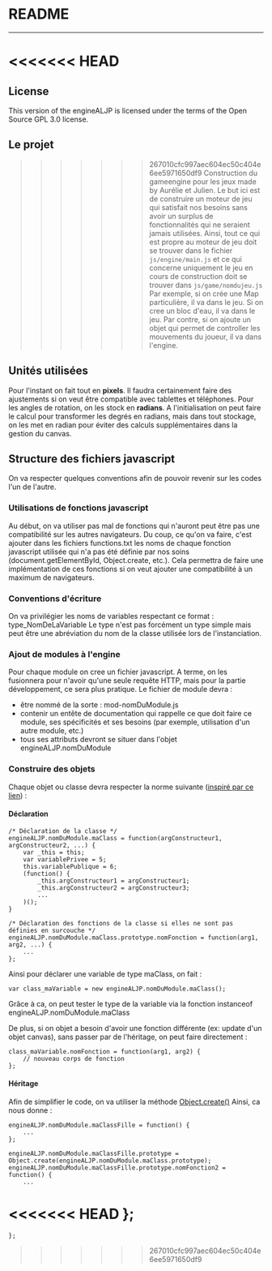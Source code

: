 # README
-------

<<<<<<< HEAD
=======
## License

This version of the engineALJP is licensed under the terms of the Open Source GPL 3.0 license.

## Le projet

>>>>>>> 267010cfc997aec604ec50c404e6ee5971650df9
Construction du gameengine pour les jeux made by Aurélie et Julien.
Le but ici est de construire un moteur de jeu qui satisfait nos besoins sans avoir un surplus de fonctionnalités qui ne
seraient jamais utilisées. Ainsi, tout ce qui est propre au moteur de jeu doit se trouver dans le fichier `js/engine/main.js`
et ce qui concerne uniquement le jeu en cours de construction doit se trouver dans `js/game/nomdujeu.js`
Par exemple, si on crée une Map particulière, il va dans le jeu. Si on cree un bloc d'eau, il va dans le jeu. Par contre, si on ajoute
un objet qui permet de controller les mouvements du joueur, il va dans l'engine.

## Unités utilisées
Pour l'instant on fait tout en **pixels**. Il faudra certainement faire des ajustements si on veut être compatible avec tablettes et téléphones.
Pour les angles de rotation, on les stock en **radians**. A l'initialisation on peut faire le calcul pour transformer les degrés en radians, mais dans tout stockage, on les met en radian pour éviter des calculs supplémentaires dans la gestion du canvas.

## Structure des fichiers javascript
On va respecter quelques conventions afin de pouvoir revenir sur les codes l'un de l'autre.

### Utilisations de fonctions javascript
Au début, on va utiliser pas mal de fonctions qui n'auront peut être pas une compatibilité sur les autres navigateurs.
Du coup, ce qu'on va faire, c'est ajouter dans les fichiers functions.txt les noms de chaque fonction javascript utilisée qui n'a pas été définie par nos soins (document.getElementById, Object.create, etc.).
Cela permettra de faire une implémentation de ces fonctions si on veut ajouter une compatibilité à un maximum de navigateurs.

### Conventions d'écriture
On va privilégier les noms de variables respectant ce format : type_NomDeLaVariable
Le type n'est pas forcément un type simple mais peut être une abréviation du nom de la classe utilisée lors de l'instanciation.

### Ajout de modules à l'engine
Pour chaque module on cree un fichier javascript. A terme, on les fusionnera pour n'avoir qu'une seule requête HTTP, mais pour la partie
développement, ce sera plus pratique.
Le fichier de module devra :
  - être nommé de la sorte : mod-nomDuModule.js
  - contenir un entête de documentation qui rappelle ce que doit faire ce module, ses spécificités et ses besoins (par exemple, utilisation d'un autre module, etc.)
  - tous ses attributs devront se situer dans l'objet engineALJP.nomDuModule

### Construire des objets
Chaque objet ou classe devra respecter la norme suivante ([inspiré par ce lien](http://blog.xebia.fr/2013/06/10/javascript-retour-aux-bases-constructeur-prototype-et-heritage/)) :

#### Déclaration

    /* Déclaration de la classe */
    engineALJP.nomDuModule.maClass = function(argConstructeur1, argConstructeur2, ...) {
        var _this = this;
        var variablePrivee = 5;
        this.variablePublique = 6;
        (function() {
            _this.argConstructeur1 = argConstructeur1;
            _this.argConstructeur2 = argConstructeur3;
            ...
        )();
    }

    /* Déclaration des fonctions de la classe si elles ne sont pas définies en surcouche */
    engineALJP.nomDuModule.maClass.prototype.nomFonction = function(arg1, arg2, ...) {
        ...
    };

Ainsi pour déclarer une variable de type maClass, on fait :

    var class_maVariable = new engineALJP.nomDuModule.maClass();
    
Grâce à ca, on peut tester le type de la variable via la fonction instanceof engineALJP.nomDuModule.maClass

De plus, si on objet a besoin d'avoir une fonction différente (ex: update d'un objet canvas), sans passer par de l'héritage, on peut faire directement :

    class_maVariable.nomFonction = function(arg1, arg2) {
        // nouveau corps de fonction
    };

#### Héritage
Afin de simplifier le code, on va utiliser la méthode [Object.create()](https://developer.mozilla.org/en-US/docs/Web/JavaScript/Reference/Global_Objects/Object/create)
Ainsi, ca nous donne :

    engineALJP.nomDuModule.maClassFille = function() {
        ...
    };

    engineALJP.nomDuModule.maClassFille.prototype = Object.create(engineALJP.nomDuModule.maClass.prototype);
    engineALJP.nomDuModule.maClassFille.prototype.nomFonction2 = function() {
        ...
<<<<<<< HEAD
    };
=======
    };
>>>>>>> 267010cfc997aec604ec50c404e6ee5971650df9

